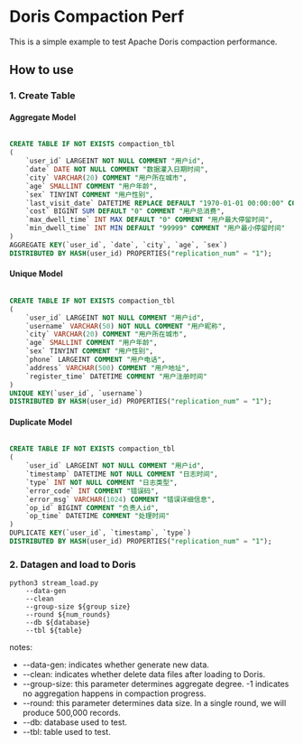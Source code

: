 # Doris Compaction Perf
This is a simple example to test Apache Doris compaction performance.

## How to use

### 1. Create Table
#### Aggregate Model

```sql

CREATE TABLE IF NOT EXISTS compaction_tbl
(
    `user_id` LARGEINT NOT NULL COMMENT "用户id",
    `date` DATE NOT NULL COMMENT "数据灌入日期时间",
    `city` VARCHAR(20) COMMENT "用户所在城市",
    `age` SMALLINT COMMENT "用户年龄",
    `sex` TINYINT COMMENT "用户性别",
    `last_visit_date` DATETIME REPLACE DEFAULT "1970-01-01 00:00:00" COMMENT "用户最后一次访问时间",
    `cost` BIGINT SUM DEFAULT "0" COMMENT "用户总消费",
    `max_dwell_time` INT MAX DEFAULT "0" COMMENT "用户最大停留时间",
    `min_dwell_time` INT MIN DEFAULT "99999" COMMENT "用户最小停留时间"
)
AGGREGATE KEY(`user_id`, `date`, `city`, `age`, `sex`)
DISTRIBUTED BY HASH(user_id) PROPERTIES("replication_num" = "1");

```

#### Unique Model

```sql

CREATE TABLE IF NOT EXISTS compaction_tbl
(
    `user_id` LARGEINT NOT NULL COMMENT "用户id",
    `username` VARCHAR(50) NOT NULL COMMENT "用户昵称",
    `city` VARCHAR(20) COMMENT "用户所在城市",
    `age` SMALLINT COMMENT "用户年龄",
    `sex` TINYINT COMMENT "用户性别",
    `phone` LARGEINT COMMENT "用户电话",
    `address` VARCHAR(500) COMMENT "用户地址",
    `register_time` DATETIME COMMENT "用户注册时间"
)
UNIQUE KEY(`user_id`, `username`)
DISTRIBUTED BY HASH(user_id) PROPERTIES("replication_num" = "1");

```

#### Duplicate Model

```sql

CREATE TABLE IF NOT EXISTS compaction_tbl
(
    `user_id` LARGEINT NOT NULL COMMENT "用户id",
    `timestamp` DATETIME NOT NULL COMMENT "日志时间",
    `type` INT NOT NULL COMMENT "日志类型",
    `error_code` INT COMMENT "错误码",
    `error_msg` VARCHAR(1024) COMMENT "错误详细信息",
    `op_id` BIGINT COMMENT "负责人id",
    `op_time` DATETIME COMMENT "处理时间"
)
DUPLICATE KEY(`user_id`, `timestamp`, `type`)
DISTRIBUTED BY HASH(user_id) PROPERTIES("replication_num" = "1");

```

### 2. Datagen and load to Doris
```shell script
python3 stream_load.py
    --data-gen
    --clean
    --group-size ${group size}
    --round ${num_rounds}
    --db ${database}
    --tbl ${table}
```
notes:
* --data-gen: indicates whether generate new data.
* --clean: indicates whether delete data files after loading to Doris.
* --group-size: this parameter determines aggregate degree. -1 indicates no aggregation happens in compaction progress.
* --round: this parameter determines data size. In a single round, we will produce 500,000 records.
* --db: database used to test.
* --tbl: table used to test.
